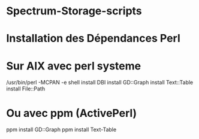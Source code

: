 # Spectrum-Storage-scripts


# Installation des Dépendances Perl
 # Sur AIX avec perl systeme
  /usr/bin/perl -MCPAN -e shell
  install DBI
  install GD::Graph
  install Text::Table
  install File::Path

  # Ou avec ppm (ActivePerl)
  ppm install GD::Graph
  ppm install Text-Table
